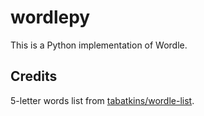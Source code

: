 # wordlepy

This is a Python implementation of Wordle.

## Credits

5-letter words list from [tabatkins/wordle-list](https://github.com/tabatkins/wordle-list.git).
